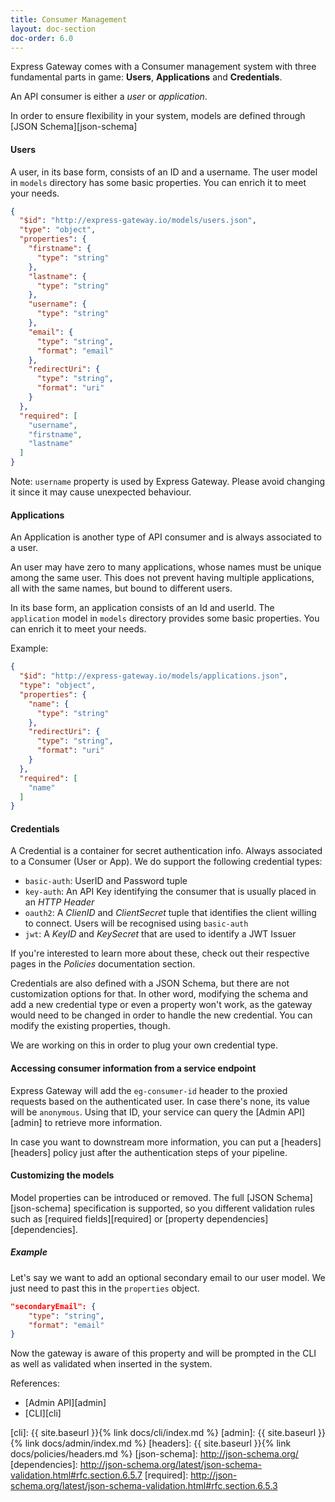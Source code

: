 ```yaml
---
title: Consumer Management
layout: doc-section
doc-order: 6.0
---
```


Express Gateway comes with a Consumer management system with three fundamental parts in game: **Users**,
**Applications** and **Credentials**.

An API consumer is either a _user_ or _application_.

In order to ensure flexibility in your system, models are defined through [JSON Schema][json-schema]

#### Users
A user, in its base form, consists of an ID and a username. The user model in `models` directory has some basic
properties. You can enrich it to meet your needs.

```json
{
  "$id": "http://express-gateway.io/models/users.json",
  "type": "object",
  "properties": {
    "firstname": {
      "type": "string"
    },
    "lastname": {
      "type": "string"
    },
    "username": {
      "type": "string"
    },
    "email": {
      "type": "string",
      "format": "email"
    },
    "redirectUri": {
      "type": "string",
      "format": "uri"
    }
  },
  "required": [
    "username",
    "firstname",
    "lastname"
  ]
}
```

Note:
`username` property is used by Express Gateway. Please avoid changing it since it may cause unexpected behaviour.

#### Applications
An Application is another type of API consumer and is always associated to a user.

An user may have zero to many applications, whose names must be unique among the same user. This does not prevent
having multiple applications, all with the same names, but bound to different users.

In its base form, an application consists of an Id and userId. The `application` model in `models` directory provides
some basic properties. You can enrich it to meet your needs.

Example:

```json
{
  "$id": "http://express-gateway.io/models/applications.json",
  "type": "object",
  "properties": {
    "name": {
      "type": "string"
    },
    "redirectUri": {
      "type": "string",
      "format": "uri"
    }
  },
  "required": [
    "name"
  ]
}
```

#### Credentials
A Credential is a container for secret authentication info. Always associated to a Consumer (User or App).
We do support the following credential types:

- `basic-auth`: UserID and Password tuple
- `key-auth`: An API Key identifying the consumer that is usually placed in an _HTTP Header_
- `oauth2`: A _ClienID_ and _ClientSecret_ tuple that identifies the client willing to connect. Users will be
            recognised using `basic-auth`
- `jwt`: A _KeyID_ and _KeySecret_ that are used to identify a JWT Issuer

If you're interested to learn more about these, check out their respective pages in the *Policies* documentation section.

Credentials are also defined with a JSON Schema, but there are not customization options for that. In other word,
modifying the schema and add a new credential type or even a property won't work, as the gateway would need to be changed
in order to handle the new credential. You can modify the existing properties, though.

We are working on this in order to plug your own credential type.

#### Accessing consumer information from a service endpoint

Express Gateway will add the `eg-consumer-id` header to the proxied requests based on the authenticated user. In case
there's none, its value will be `anonymous`. Using that ID, your service can query the [Admin API][admin] to retrieve
more information.

In case you want to downstream more information, you can put a [headers][headers] policy just after the authentication
steps of your pipeline.

#### Customizing the models

Model properties can be introduced or removed. The full [JSON Schema][json-schema] specification is supported, so you
different validation rules such as [required fields][required] or [property dependencies][dependencies].

##### Example

Let's say we want to add an optional secondary email to our user model. We just need to past this in the `properties`
object.

```json
"secondaryEmail": {
    "type": "string",
    "format": "email"
}
```

Now the gateway is aware of this property and will be prompted in the CLI as well as validated when inserted in the
system.

References:
* [Admin API][admin]
* [CLI][cli]

[cli]: {{ site.baseurl }}{% link docs/cli/index.md %}
[admin]: {{ site.baseurl }}{% link docs/admin/index.md %}
[headers]: {{ site.baseurl }}{% link docs/policies/headers.md %}
[json-schema]: http://json-schema.org/
[dependencies]: http://json-schema.org/latest/json-schema-validation.html#rfc.section.6.5.7
[required]: http://json-schema.org/latest/json-schema-validation.html#rfc.section.6.5.3
